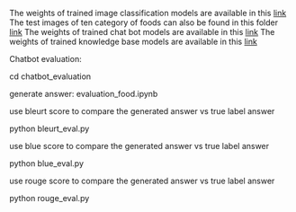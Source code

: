 The weights of trained image classification models are available in this [link](https://usf.box.com/s/uda1dmwcqzpz6gyhz3jac6shfhypu5sc)
The test images of ten category of foods can also be found in this folder [link](https://usf.box.com/s/kf7f5a3sb2d3rdxsvgdg5t2gou4fn5na)
The weights of trained chat bot models are available in this [link](https://usf.box.com/s/5559jnyiq013a0dqfj4255jxcws6zs1a)
The weights of trained knowledge base models are available in this [link](https://usf.box.com/s/5559jnyiq013a0dqfj4255jxcws6zs1a)

Chatbot evaluation:

cd chatbot_evaluation

generate answer: evaluation_food.ipynb

use bleurt score to compare the generated answer vs true label answer

python bleurt_eval.py

use blue score to compare the generated answer vs true label answer

python blue_eval.py 

use rouge score to compare the generated answer vs true label answer

python rouge_eval.py 
